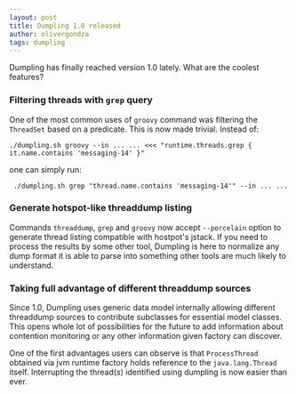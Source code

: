 ```yaml
---
layout: post
title: Dumpling 1.0 released
author: olivergondza
tags: dumpling
---
```


Dumpling has finally reached version 1.0 lately. What are the coolest features?

### Filtering threads with `grep` query

One of the most common uses of `groovy` command was filtering the `ThreadSet` based on a predicate. This is now made trivial. Instead of:

    ./dumpling.sh groovy --in ... ... <<< "runtime.threads.grep { it.name.contains 'messaging-14' }"

one can simply run:

     ./dumpling.sh grep "thread.name.contains 'messaging-14'" --in ... ...

### Generate hotspot-like threaddump listing

Commands `threaddump`, `grep` and `groovy` now accept `--porcelain` option to generate thread listing compatible with hostpot's jstack. If you need to process the results by some other tool, Dumpling is here to normalize any dump format it is able to parse into something other tools are much likely to understand.

### Taking full advantage of different threaddump sources

Since 1.0, Dumpling uses generic data model internally allowing different threaddump sources to contribute subclasses for essential model classes. This opens whole lot of possibilities for the future to add information about contention monitoring or any other information given factory can discover.

One of the first advantages users can observe is that `ProcessThread` obtained via jvm runtime factory holds reference to the `java.lang.Thread` itself. Interrupting the thread(s) identified using dumpling is now easier than ever.
